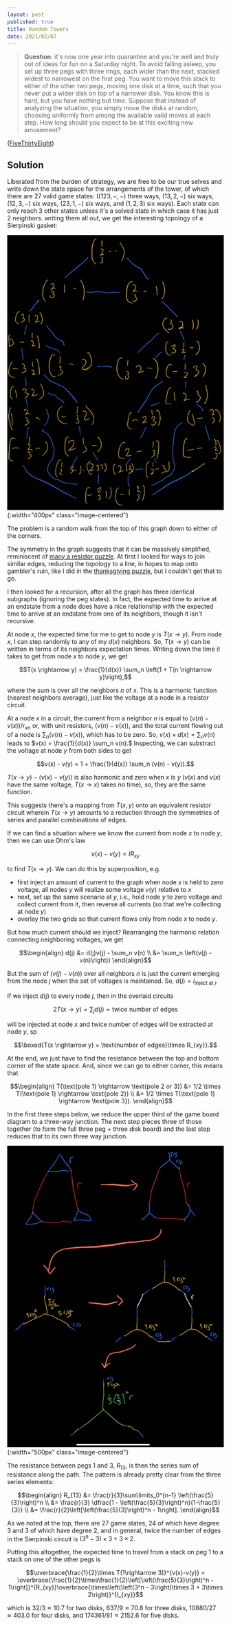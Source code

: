 ```yaml
---
layout: post
published: true
title: Random Towers
date: 2021/02/07
---
```


>**Question**: it's now one year into quarantine and you're well and truly out of ideas for fun on a Saturday night. To avoid falling asleep, you set up three pegs with three rings, each wider than the next, stacked widest to narrowest on the first peg. You want to move this stack to either of the other two pegs, moving one disk at a time, such that you never put a wider disk on top of a narrower disk. You know this is hard, but you have nothing but time. Suppose that instead of analyzing the situation, you simply move the disks at random, choosing uniformly from among the available valid moves at each step. How long should you expect to be at this exciting new amusement?

<!--more-->

([FiveThirtyEight](https://fivethirtyeight.com/features/can-you-randomly-move-the-tower/))

## Solution

Liberated from the burden of strategy, we are free to be our true selves and write down the state space for the arrangements of the tower, of which there are $27$ valid game states: ($\left(123,-,-\right)$ three ways, $\left(13, 2, -\right)$ six ways, $\left(12, 3, -\right)$ six ways, $\left(23, 1, -\right)$ six ways, and $\left(1, 2, 3\right)$ six ways). Each state can only reach $3$ other states unless it's a solved state in which case it has just $2$ neighbors. writing them all out, we get the interesting topology of a Sierpinski gasket:

![](/img/2021-02-08-game-board.png){:width="400px" class="image-centered"}

The problem is a random walk from the top of this graph down to either of the corners.

The symmetry in the graph suggests that it can be massively simplified, reminiscent of [many a resistor puzzle](http://yaroslavvb.com/papers/zemanian-infinite.pdf). At first I looked for ways to join similar edges, reducing the topology to a line, in hopes to map onto gambler's ruin, like I did in the [thanksgiving puzzle](https://joshmaxsilverman.github.io/2020-11-22-pass-cranberry-sauce/), but I couldn't get that to go. 
  
I then looked for a recursion, after all the graph has three identical subgraphs (ignoring the peg states). In fact, the expected time to arrive at an endstate from a node does have a nice relationship with the expected time to arrive at an endstate from one of its neighbors, though it isn't recursive. 

At node $x$, the expected time for me to get to node $y$ is $T(x\rightarrow y).$ From node $x$, I can step randomly to any of my $d(x)$ neighbors. So, $T(x\rightarrow y)$ can be written in terms of its neighbors expectation times. Writing down the time it takes to get from node $x$ to node $y,$ we get 

$$T(x \rightarrow y) = \frac{1}{d(x)} \sum_n \left(1 + T(n \rightarrow y)\right),$$

where the sum is over all the neighbors $n$ of $x.$
This is a harmonic function (nearest neighbors average), just like the voltage at a node in a resistor circuit.

At a node $x$ in a circuit, the current from a neighbor $n$ is equal to $(v(n) - v(x))/r_{xn}$ or, with unit resistors, $(v(n) - v(x)),$ and the total current flowing out of a node is $\sum_n (v(n) - v(x)),$ which has to be zero. So, $v(x) \times d(x) = \sum_n v(n)$ leads to $v(x) = \frac{1}{d(x)} \sum_n v(n).$ Inspecting, we can substract the voltage at node $y$ from both sides to get

$$v(x) - v(y) = 1 + \frac{1}{d(x)} \sum_n (v(n) - v(y)).$$

$T(x \rightarrow y) - (v(x) - v(y))$ is also harmonic and zero when $x$ is $y$ ($v(x)$ and $v(x)$ have the same voltage, $T(x \rightarrow x)$ takes no time), so, they are the same function.

This suggests there's a mapping from $T(x, y)$ onto an equivalent resistor circuit wherein $T(x\rightarrow y)$ amounts to a reduction through the symmetries of series and parallel combinations of edges.

If we can find a situation where we know the current from node $x$ to node $y,$ then we can use Ohm's law 

$$v(x) - v(y) = I R_{xy}$$ 

to find $T(x \rightarrow y).$ We can do this by superposition, e.g.

- first inject an amount of current to the graph when node $x$ is held to zero voltage, all nodes $y$ will realize some voltage $v(y)$ relative to $x$
- next, set up the same scenario at $y$, i.e., hold node $y$ to zero voltage and collect current from it, then reverse all currents (so that we're collecting at node $y$)
- overlay the two grids so that current flows only from node $x$ to node $y.$

But how much current should we inject? Rearranging the harmonic relation connecting neighboring voltages, we get

$$\begin{align}
d(j) &= d(j)v(j) - \sum_n v(n) \\
&= \sum_n \left(v(j) - v(n)\right))
\end{align}$$

But the sum of $(v(j) - v(n))$ over all neighbors $n$ is just the current emerging from the node $j$ when the set of voltages is maintained. So, $d(j) = i_\text{inject at $j$}.$

If we inject $d(j)$ to every node $j,$ then in the overlaid circuits 

$$2T(x\rightarrow y) = \sum_j d(j) = \text{twice number of edges}$$ 

will be injected at node $x$ and $\text{twice number of edges}$ will be extracted at node $y,$ sp

$$\boxed{T(x \rightarrow y) = \text{number of edges}\times R_{xy}}.$$

At the end, we just have to find the resistance between the top and bottom corner of the state space. And, since we can go to either corner, this means that 

$$\begin{align}
T(\text{pole 1} \rightarrow \text{pole 2 or 3}) &= 1/2 \times T(\text{pole 1} \rightarrow \text{pole 2}) \\
&= 1/2 \times T(\text{pole 1} \rightarrow \text{pole 3}).
\end{align}$$

In the first three steps below, we reduce the upper third of the game board diagram to a three-way junction. The next step pieces three of those together (to form the full three peg + three disk board) and the last step reduces that to its own three way junction. 

![](/img/2021-02-07-random-towers.png){:width="500px" class="image-centered"}

The resistance between pegs $1$ and $3,$ $R_{13},$ is then the series sum of resistance along the path. The pattern is already pretty clear from the three series elements:

$$\begin{align}
R_{13} &= \frac{r}{3}\sum\limits_0^{n-1} \left(\frac{5}{3}\right)^n \\
&= \frac{r}{3} \dfrac{1 - \left(\frac{5}{3}\right)^n}{1-\frac{5}{3}} \\
&= \frac{r}{2}\left[\left(\frac{5}{3}\right)^n - 1\right].
\end{align}$$

As we noted at the top, there are $27$ game states, $24$ of which have degree $3$ and $3$ of which have degree $2,$ and in general, twice the number of edges in the Sierpinski circuit is $\left(3^n - 3\right)\times 3 + 3\times 2.$

Putting this altogether, the expected time to travel from a stack on peg $1$ to a stack on one of the other pegs is 

$$\overbrace{\frac{1}{2}\times T(1\rightarrow 3)}^{v(x)-v(y)} = \overbrace{\frac{1}{2}\times\frac{1}{2}\left[\left(\frac{5}{3}\right)^n - 1\right]}^{R_{xy}}\overbrace{\times\left(\left(3^n - 3\right)\times 3 + 3\times 2\right)}^{I_{xy}}$$

which is $32/3\approx 10.7$ for two disks, $637/9\approx 70.8$ for three disks, $10880/27\approx 403.0$ for four disks, and $174361/81\approx 2152.6$ for five disks.

<br>
